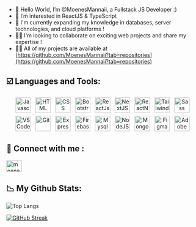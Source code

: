 <!-- ![](https://visitor-badge.laobi.icu/badge?page_id=MoenesMannaii.MoenesMannaii) -->

- 👋 Hello World, I’m @MoenesMannaii, a Fullstack JS Developer :)
- 👀 I’m interested in ReactJS & TypeScript
- 🌱 I'm currently expanding my knowledge in databases, server technologies, and cloud platforms !
- 🕵️‍♂️ I'm looking to collaborate on exciting web projects and share my expertise !
- 👨‍💻 All of my projects are available at [https://github.com/MoenesMannaii?tab=repositories](https://github.com/MoenesMannaii?tab=repositories)

## ☑️ Languages and Tools:
<p align="center">
<img src="https://upload.wikimedia.org/wikipedia/commons/6/6a/JavaScript-logo.png" alt="Javascript" title="Javascript" height="40" style="vertical-align:top; margin:4px">
<img src="https://cdn-icons-png.flaticon.com/512/732/732212.png" alt="HTML" title="HTML" height="40" style="vertical-align:top; margin:4px">
<img src="https://www.skillreactor.io/css.png" alt="CSS" title="CSS" height="40" style="vertical-align:top; margin:4px">
<img src="https://upload.wikimedia.org/wikipedia/commons/thumb/b/b2/Bootstrap_logo.svg/1200px-Bootstrap_logo.svg.png" alt="Bootstrap" title="Bootstrap" height="40" style="vertical-align:top; margin:4px">
<img src="https://upload.wikimedia.org/wikipedia/commons/thumb/a/a7/React-icon.svg/2300px-React-icon.svg.png" alt="ReactJs" title="ReactJs" height="40" style="vertical-align:top; margin:4px">
<img src="https://www.datocms-assets.com/75941/1657707878-nextjs_logo.png" alt="NextJS" title="NextJS" height="40" style="vertical-align:top; margin:4px">
<img src="https://cdn.jsdelivr.net/gh/kristerkari/react-native-svg-transformer/images/react-native-logo.png" alt="ReactNative" title="ReactNative" height="40" style="vertical-align:top; margin:4px">
<img src="https://upload.wikimedia.org/wikipedia/commons/thumb/d/d5/Tailwind_CSS_Logo.svg/2048px-Tailwind_CSS_Logo.svg.png" alt="TailwindCss" title="TailwindCss" height="40" style="vertical-align:top; margin:4px">
<img src="https://upload.wikimedia.org/wikipedia/commons/thumb/9/96/Sass_Logo_Color.svg/1280px-Sass_Logo_Color.svg.png" alt="Sass" title="Sass" height="40" style="vertical-align:top; margin:4px">
<img src="https://upload.wikimedia.org/wikipedia/commons/thumb/9/9a/Visual_Studio_Code_1.35_icon.svg/2048px-Visual_Studio_Code_1.35_icon.svg.png" alt="VS Code" title="VS Code" height="40" style="vertical-align:top; margin:4px">
<img src="https://git-scm.com/images/logos/downloads/Git-Icon-1788C.png" alt="Git" title="Git" height="40" style="vertical-align:top; margin:4px">
<img src="https://i0.wp.com/iotbyhvm.ooo/wp-content/uploads/2019/01/expressjs.png?fit=872%2C472&ssl=1" alt="ExpressJS" title="ExpressJS" height="40" style="vertical-align:top; margin:4px">
<img src="https://cdn4.iconfinder.com/data/icons/google-i-o-2016/512/google_firebase-2-512.png" alt="Firebase" title="Firebase" height="40" style="vertical-align:top; margin:4px">
<img src="https://cdn4.iconfinder.com/data/icons/logos-3/181/MySQL-512.png" alt="Mysql" title="Mysql" height="40" style="vertical-align:top; margin:4px">
<img src="https://freepngimg.com/save/71302-express.js-chrome-javascript-system-node.js-v8-runtime/1843x1129" alt="NodeJS" title="NodeJS" height="40" style="vertical-align:top; margin:4px">
<img src="https://cdn.icon-icons.com/icons2/2415/PNG/512/mongodb_original_logo_icon_146424.png" alt="MongoDB" title="mongoDB" height="40" style="vertical-align:top; margin:4px">
<img src="https://cdn-icons-png.flaticon.com/512/5968/5968705.png" alt="Figma" title="Figma" height="40" style="vertical-align:top; margin:4px">
<img src="https://download.logo.wine/logo/Adobe_XD/Adobe_XD-Logo.wine.png" alt="Adobe Xd" title="Adobe Xd" height="40" style="vertical-align:top; margin:4px">
</p>

## 🔗 Connect with me :
<p align="left">
<a href="https://instagram.com/moenes.mannaii" target="blank"><img align="center" src="https://raw.githubusercontent.com/rahuldkjain/github-profile-readme-generator/master/src/images/icons/Social/instagram.svg" alt="moenes.mannaii" height="30" width="40" /></a>
</p>

## 📉 My Github Stats:

![Top Langs](https://github-readme-stats.vercel.app/api/top-langs/?username=MoenesMannaii&theme=shadow_green)

[![GitHub Streak](https://streak-stats.demolab.com/?user=MoenesMannaii)](https://git.io/streak-stats)
